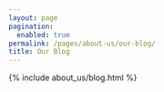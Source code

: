 ```yaml
---
layout: page
pagination:
  enabled: true
permalink: /pages/about-us/our-blog/
title: Our Blog
---
```


<!-- TODO: Filter for non-news posts only -->

{% include about_us/blog.html %}
